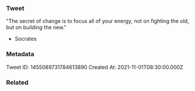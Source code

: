 ### Tweet
"The secret of change is to focus all of your energy, not on fighting the old, but on building the new."

- Socrates

### Metadata
Tweet ID: 1455089731784613890
Created At: 2021-11-01T08:30:00.000Z

### Related

